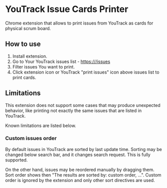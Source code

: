 # YouTrack Issue Cards Printer

Chrome extension that allows to print issues from YouTrack as cards
for physical scrum board.

## How to use

1. Install extension.
2. Go to Your YouTrack issues list - [https://<your-youtrack-domain>/issues](https://<your-youtrack-domain>/issues)
3. Filter issues You want to print.
4. Click extension icon or YouTrack "print issues" icon above issues list
to print cards.

## Limitations

This extension does not support some cases that may produce unexpected behavior,
like printing not exactly the same issues that are listed in YouTrack.

Known limitations are listed below. 

### Custom issues order

By default issues in YouTrack are sorted by last update time.
Sorting may be changed below search bar, and it changes search request.
This is fully supported.

On the other hand, issues may be reordered manually by dragging them.
Sort order shows then "The results are sorted by: custom order, ...".
Custom order is ignored by the extension and only other sort directives are used.
